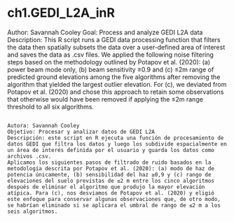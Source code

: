 # ch1.GEDI_L2A_inR

Author: Savannah Cooley
Goal: Process and analyze GEDI L2A data
Description: This R script runs a GEDI data processing function that filters the data then spatially subsets the data over a user-defined area of interest and saves the data as .csv files.
We applied the following noise filtering steps based on the methodology outlined by Potapov et al. (2020): (a) power beam mode only, (b) beam sensitivity ≥0.9 and (c) ≤2m range of predicted ground elevations among the five algorithms after removing the algorithm that yielded the largest outlier elevation. For (c), we deviated from Potapov et al. (2020) and chose this approach to retain some observations that otherwise would have been removed if applying the ≤2m range threshold to all six algorithms. 

 ~~~~~~~~~~~~~~~~~~~~~~~~~~~~~~~~~~~~~~~~~~~~~~~~~~~~~
 
Autora: Savannah Cooley
Objetivo: Procesar y analizar datos de GEDI L2A
Descripción: este script en R ejecuta una función de procesamiento de datos GEDI que filtra los datos y luego los subdivide espacialmente en un área de interés definida por el usuario y guarda los datos como archivos .csv.
Aplicamos los siguientes pasos de filtrado de ruido basados en la metodología descrita por Potapov et al. (2020): (a) modo de haz de potencia únicamente, (b) sensibilidad del haz ≥0,9 y (c) rango de elevaciones del suelo previstas de ≤2 m entre los cinco algoritmos después de eliminar el algoritmo que produjo la mayor elevación atípica. Para (c), nos desviamos de Potapov et al. (2020) y eligió este enfoque para conservar algunas observaciones que, de otro modo, se habrían eliminado si se aplicara el umbral de rango de ≤2 m a los seis algoritmos.
 
